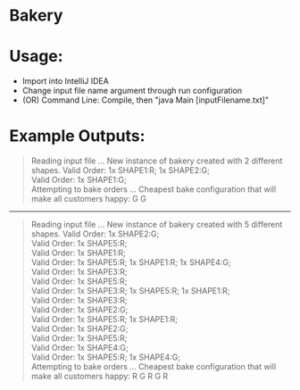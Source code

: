 # Bakery


# Usage:

  - Import into IntelliJ IDEA
  - Change input file name argument through run configuration
  - (OR) Command Line: Compile, then "java Main [inputFilename.txt]"
  
# Example Outputs:

>Reading input file ... 
>New instance of bakery created with 2 different shapes.
>Valid Order: 1x SHAPE1:R; 	1x SHAPE2:G; 	
>Valid Order: 1x SHAPE1:G; 	
>Attempting to bake orders ... 
>Cheapest bake configuration that will make all customers happy: 
>G	G	
-----
>Reading input file ... 
>New instance of bakery created with 5 different shapes.
>Valid Order: 1x SHAPE2:G; 	
>Valid Order: 1x SHAPE5:R; 	
>Valid Order: 1x SHAPE1:R; 	
>Valid Order: 1x SHAPE5:R; 	1x SHAPE1:R; 	1x SHAPE4:G; 	
>Valid Order: 1x SHAPE3:R; 	
>Valid Order: 1x SHAPE5:R; 	
>Valid Order: 1x SHAPE3:R; 	1x SHAPE5:R; 	1x SHAPE1:R; 	
>Valid Order: 1x SHAPE3:R; 	
>Valid Order: 1x SHAPE2:G; 	
>Valid Order: 1x SHAPE5:R; 	1x SHAPE1:R; 	
>Valid Order: 1x SHAPE2:G; 	
>Valid Order: 1x SHAPE5:R; 	
>Valid Order: 1x SHAPE4:G; 	
>Valid Order: 1x SHAPE5:R; 	1x SHAPE4:G; 	
>Attempting to bake orders ... 
>Cheapest bake configuration that will make all customers happy: 
>R	G	R	G	R	
